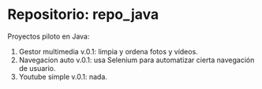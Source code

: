 # Repositorio: repo_java

Proyectos piloto en Java:
1. Gestor multimedia v.0.1: limpia y ordena fotos y vídeos.
2. Navegacion auto v.0.1: usa Selenium para automatizar cierta navegación de usuario.
3. Youtube simple v.0.1: nada.
